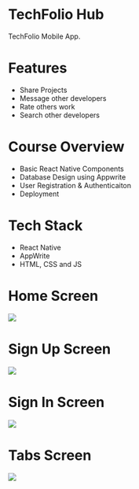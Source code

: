 # TechFolio Hub
TechFolio Mobile App.

# Features
* Share Projects
* Message other developers
* Rate others work
* Search other developers

# Course Overview
* Basic React Native Components
* Database Design using Appwrite
* User Registration & Authenticaiton
* Deployment

# Tech Stack
* React Native
* AppWrite
* HTML, CSS and JS

# Home Screen
<img src="./images/Techfolio onboardingscreen.png">  

# Sign Up Screen
<img src="./images/Techfolio sign-up.png">  

# Sign In Screen
<img src="./images/Techfolio sign-in.png">  

# Tabs Screen
<img src="./images/Techfolio tab.png">  

